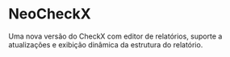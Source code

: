 # NeoCheckX
Uma nova versão do CheckX com editor de relatórios, suporte a atualizações e exibição dinâmica da estrutura do relatório.
